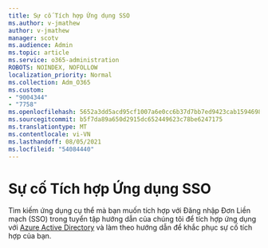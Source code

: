 ```yaml
---
title: Sự cố Tích hợp Ứng dụng SSO
ms.author: v-jmathew
author: v-jmathew
manager: scotv
ms.audience: Admin
ms.topic: article
ms.service: o365-administration
ROBOTS: NOINDEX, NOFOLLOW
localization_priority: Normal
ms.collection: Adm_O365
ms.custom:
- "9004344"
- "7758"
ms.openlocfilehash: 5652a3dd5acd95cf1007a6e0cc6b37d7bb7ed9423cab15946983cc2f28bc450c
ms.sourcegitcommit: b5f7da89a650d2915dc652449623c78be6247175
ms.translationtype: MT
ms.contentlocale: vi-VN
ms.lasthandoff: 08/05/2021
ms.locfileid: "54084440"
---
```

# <a name="sso-application-integration-issues"></a>Sự cố Tích hợp Ứng dụng SSO

Tìm kiếm ứng dụng cụ thể mà bạn muốn tích hợp với Đăng nhập Đơn Liền mạch (SSO) trong tuyển tập hướng dẫn của chúng tôi để tích hợp ứng dụng với [Azure Active Directory](https://docs.microsoft.com/azure/active-directory/saas-apps/tutorial-list) và làm theo hướng dẫn để khắc phục sự cố tích hợp của bạn.
